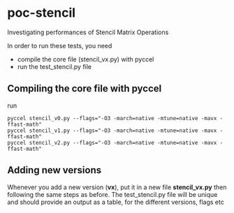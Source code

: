 # poc-stencil
Investigating performances of Stencil Matrix Operations

In order to run these tests, you need 
- compile the core file (stencil_vx.py) with pyccel
- run the test_stencil.py file

## Compiling the core file with pyccel

run

```shell
pyccel stencil_v0.py --flags="-O3 -march=native -mtune=native -mavx -ffast-math" 
pyccel stencil_v1.py --flags="-O3 -march=native -mtune=native -mavx -ffast-math" 
pyccel stencil_v2.py --flags="-O3 -march=native -mtune=native -mavx -ffast-math" 
```

## Adding new versions
Whenever you add a new version (**vx**), put it in a new file **stencil_vx.py** then following the same steps as before.
The test_stencil.py file will be unique and should provide an output as a table, for the different versions, flags etc
